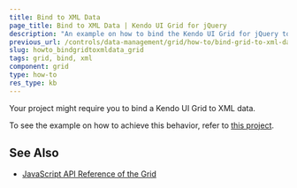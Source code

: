 ```yaml
---
title: Bind to XML Data
page_title: Bind to XML Data | Kendo UI Grid for jQuery
description: "An example on how to bind the Kendo UI Grid for jQuery to XML data."
previous_url: /controls/data-management/grid/how-to/bind-grid-to-xml-data, /controls/data-management/grid/how-to/binding/bind-grid-to-xml-data
slug: howto_bindgridtoxmldata_grid
tags: grid, bind, xml
component: grid
type: how-to
res_type: kb
---
```


Your project might require you to bind a Kendo UI Grid to XML data.

To see the example on how to achieve this behavior, refer to [this project](https://github.com/telerik/ui-for-aspnet-mvc-examples/tree/master/grid/grid-bound-to-xml-data).

## See Also

* [JavaScript API Reference of the Grid](/api/javascript/ui/grid)

